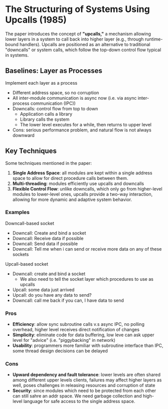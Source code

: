 # The Structuring of Systems Using Upcalls (1985)
The paper introduces the concept of **"upcalls,"** a mechanism allowing lower layers in a system to call back into higher layer (e.g., through runtime-bound handlers). Upcalls are positioned as an alternative to traditional "downcalls" or system calls, which follow the top-down control flow typical in systems.

## Baselines: Layer as Processes
Implement each layer as a process 

- Different address space, so no corruption
- All inter-module communication is async now (i.e. via async inter-process communication (IPC))
- Downcalls: control flow from top to down
    - Application calls a library
    - Library calls the system
    - The lower level executes for a while, then returns to upper level
- Cons: serious performance problem, and natural flow is not always downward 

## Key Techniques 
Some techniques mentioned in the paper: 
1. **Single Address Space**: all modules are kept within a single address space to allow for direct procedure calls between them.
2. **Multi-threading**: modules efficiently use upcalls and downcalls
3. **Flexible Control Flow**: unlike downcalls, which only go from higher-level modules to lower-level ones, upcalls provide a two-way interaction, allowing for more dynamic and adaptive system behavior.

### Examples 
Downcall-based socket 

- Downcall: Create and bind a socket
- Downcall: Receive data if possible
- Downcall: Send data if possible
- Downcall: Tell me when i can send or receive more data on any of these sockets

Upcall-based socket 

- Downcall: create and bind a socket
    - We also need to tell the socket layer which procedures to use as upcalls
- Upcall: some data just arrived
- Upcall: do you have any data to send?
- Downcall: call me back if you can, I have data to send

### Pros
* **Efficiency**: allow sync subroutine calls v.s async IPC, no polling overhead, higher level receives direct notification of changes 
* **Simplicity**: eliminate code for data buffering, low leve can ask upper level for "advice" (i.e. "piggybacking" in network) 
* **Usability**: programmers more familiar with subroutine interface than IPC, some thread design decisions can be delayed

### Cons
* **Upward dependency and fault tolerance**: lower levels are often shared among different upper levels clients, failures may affect higher layers as well, poses challenges in releasing resources and corruption of state
* **Security**: since modules which need to be protected from each other can still sahre an addr space. We need garbage collection and high-level language for safe access to the single address space. 

